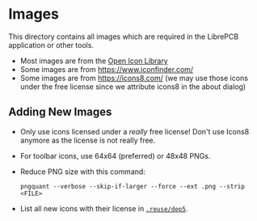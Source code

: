 # Images

This directory contains all images which are required in the LibrePCB
application or other tools.

- Most images are from the
  [Open Icon Library](http://openiconlibrary.sourceforge.net/)
- Some images are from https://www.iconfinder.com/
- Some images are from https://icons8.com/ (we may use those icons under the
  free license since we attribute icons8 in the about dialog)

## Adding New Images

- Only use icons licensed under a *really* free license! Don't use Icons8
  anymore as the license is not really free.
- For toolbar icons, use 64x64 (preferred) or 48x48 PNGs.
- Reduce PNG size with this command:

      pngquant --verbose --skip-if-larger --force --ext .png --strip <FILE>

- List all new icons with their license in [`.reuse/dep5`](../.reuse/dep5).
